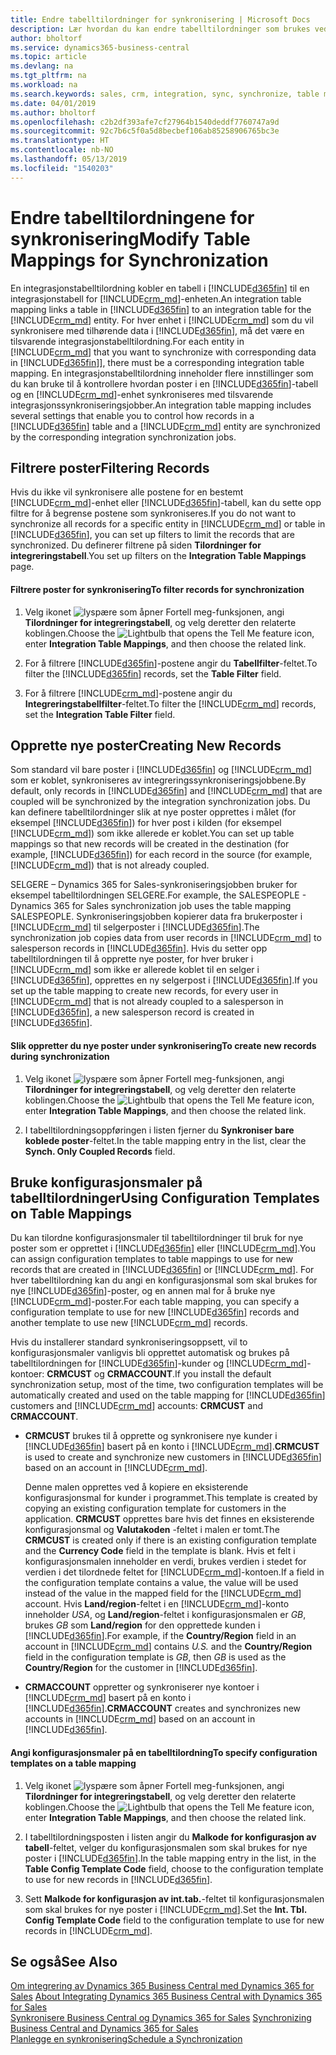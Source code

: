 ```yaml
---
title: Endre tabelltilordninger for synkronisering | Microsoft Docs
description: Lær hvordan du kan endre tabelltilordninger som brukes ved synkroniseringen av data mellom Business Central og Dynamics 365 for Sales.
author: bholtorf
ms.service: dynamics365-business-central
ms.topic: article
ms.devlang: na
ms.tgt_pltfrm: na
ms.workload: na
ms.search.keywords: sales, crm, integration, sync, synchronize, table mapping
ms.date: 04/01/2019
ms.author: bholtorf
ms.openlocfilehash: c2b2df393afe7cf27964b1540deddf7760747a9d
ms.sourcegitcommit: 92c7b6c5f0a5d8becbef106ab85258906765bc3e
ms.translationtype: HT
ms.contentlocale: nb-NO
ms.lasthandoff: 05/13/2019
ms.locfileid: "1540203"
---
```

# <a name="modify-table-mappings-for-synchronization"></a><span data-ttu-id="48dc6-103">Endre tabelltilordningene for synkronisering</span><span class="sxs-lookup"><span data-stu-id="48dc6-103">Modify Table Mappings for Synchronization</span></span>
<span data-ttu-id="48dc6-104">En integrasjonstabelltilordning kobler en tabell i [!INCLUDE[d365fin](includes/d365fin_md.md)] til en integrasjonstabell for [!INCLUDE[crm_md](includes/crm_md.md)]-enheten.</span><span class="sxs-lookup"><span data-stu-id="48dc6-104">An integration table mapping links a table in [!INCLUDE[d365fin](includes/d365fin_md.md)] to an integration table for the [!INCLUDE[crm_md](includes/crm_md.md)] entity.</span></span> <span data-ttu-id="48dc6-105">For hver enhet i [!INCLUDE[crm_md](includes/crm_md.md)] som du vil synkronisere med tilhørende data i [!INCLUDE[d365fin](includes/d365fin_md.md)], må det være en tilsvarende integrasjonstabelltilordning.</span><span class="sxs-lookup"><span data-stu-id="48dc6-105">For each entity in [!INCLUDE[crm_md](includes/crm_md.md)] that you want to synchronize with corresponding data in [!INCLUDE[d365fin](includes/d365fin_md.md)]], there must be a corresponding integration table mapping.</span></span> <span data-ttu-id="48dc6-106">En integrasjonstabelltilordning inneholder flere innstillinger som du kan bruke til å kontrollere hvordan poster i en [!INCLUDE[d365fin](includes/d365fin_md.md)]-tabell og en [!INCLUDE[crm_md](includes/crm_md.md)]-enhet synkroniseres med tilsvarende integrasjonssynkroniseringsjobber.</span><span class="sxs-lookup"><span data-stu-id="48dc6-106">An integration table mapping includes several settings that enable you to control how records in a [!INCLUDE[d365fin](includes/d365fin_md.md)] table and a [!INCLUDE[crm_md](includes/crm_md.md)] entity are synchronized by the corresponding integration synchronization jobs.</span></span>  

## <a name="filtering-records"></a><span data-ttu-id="48dc6-107">Filtrere poster</span><span class="sxs-lookup"><span data-stu-id="48dc6-107">Filtering Records</span></span>  
 <span data-ttu-id="48dc6-108">Hvis du ikke vil synkronisere alle postene for en bestemt [!INCLUDE[crm_md](includes/crm_md.md)]-enhet eller [!INCLUDE[d365fin](includes/d365fin_md.md)]-tabell, kan du sette opp filtre for å begrense postene som synkroniseres.</span><span class="sxs-lookup"><span data-stu-id="48dc6-108">If you do not want to synchronize all records for a specific entity in [!INCLUDE[crm_md](includes/crm_md.md)] or table in [!INCLUDE[d365fin](includes/d365fin_md.md)], you can set up filters to limit the records that are synchronized.</span></span> <span data-ttu-id="48dc6-109">Du definerer filtrene på siden **Tilordninger for integreringstabell**.</span><span class="sxs-lookup"><span data-stu-id="48dc6-109">You set up filters on the **Integration Table Mappings** page.</span></span>  

#### <a name="to-filter-records-for-synchronization"></a><span data-ttu-id="48dc6-110">Filtrere poster for synkronisering</span><span class="sxs-lookup"><span data-stu-id="48dc6-110">To filter records for synchronization</span></span>  
1. <span data-ttu-id="48dc6-111">Velg ikonet ![lyspære som åpner Fortell meg-funksjonen](media/ui-search/search_small.png "Fortell hva du vil gjøre"), angi **Tilordninger for integreringstabell**, og velg deretter den relaterte koblingen.</span><span class="sxs-lookup"><span data-stu-id="48dc6-111">Choose the ![Lightbulb that opens the Tell Me feature](media/ui-search/search_small.png "Tell me what you want to do") icon, enter **Integration Table Mappings**, and then choose the related link.</span></span>

2.  <span data-ttu-id="48dc6-112">For å filtrere [!INCLUDE[d365fin](includes/d365fin_md.md)]-postene angir du **Tabellfilter**-feltet.</span><span class="sxs-lookup"><span data-stu-id="48dc6-112">To filter the [!INCLUDE[d365fin](includes/d365fin_md.md)] records, set the **Table Filter** field.</span></span>  

3.  <span data-ttu-id="48dc6-113">For å filtrere [!INCLUDE[crm_md](includes/crm_md.md)]-postene angir du **Integreringstabellfilter**-feltet.</span><span class="sxs-lookup"><span data-stu-id="48dc6-113">To filter the [!INCLUDE[crm_md](includes/crm_md.md)] records, set the **Integration Table Filter** field.</span></span>  

## <a name="creating-new-records"></a><span data-ttu-id="48dc6-114">Opprette nye poster</span><span class="sxs-lookup"><span data-stu-id="48dc6-114">Creating New Records</span></span>  
 <span data-ttu-id="48dc6-115">Som standard vil bare poster i [!INCLUDE[d365fin](includes/d365fin_md.md)] og [!INCLUDE[crm_md](includes/crm_md.md)] som er koblet, synkroniseres av integreringssynkroniseringsjobbene.</span><span class="sxs-lookup"><span data-stu-id="48dc6-115">By default, only records in [!INCLUDE[d365fin](includes/d365fin_md.md)] and [!INCLUDE[crm_md](includes/crm_md.md)] that are coupled will be synchronized by the integration synchronization jobs.</span></span> <span data-ttu-id="48dc6-116">Du kan definere tabelltilordninger slik at nye poster opprettes i målet (for eksempel [!INCLUDE[d365fin](includes/d365fin_md.md)]) for hver post i kilden (for eksempel [!INCLUDE[crm_md](includes/crm_md.md)]) som ikke allerede er koblet.</span><span class="sxs-lookup"><span data-stu-id="48dc6-116">You can set up table mappings so that new records will be created in the destination (for example, [!INCLUDE[d365fin](includes/d365fin_md.md)]) for each record in the source (for example, [!INCLUDE[crm_md](includes/crm_md.md)]) that is not already coupled.</span></span>  

 <span data-ttu-id="48dc6-117">SELGERE – Dynamics 365 for Sales-synkroniseringsjobben bruker for eksempel tabelltilordningen SELGERE.</span><span class="sxs-lookup"><span data-stu-id="48dc6-117">For example, the SALESPEOPLE - Dynamics 365 for Sales synchronization job uses the table mapping SALESPEOPLE.</span></span> <span data-ttu-id="48dc6-118">Synkroniseringsjobben kopierer data fra brukerposter i [!INCLUDE[crm_md](includes/crm_md.md)] til selgerposter i [!INCLUDE[d365fin](includes/d365fin_md.md)].</span><span class="sxs-lookup"><span data-stu-id="48dc6-118">The synchronization job copies data from user records in [!INCLUDE[crm_md](includes/crm_md.md)] to salesperson records in [!INCLUDE[d365fin](includes/d365fin_md.md)].</span></span> <span data-ttu-id="48dc6-119">Hvis du setter opp tabelltilordningen til å opprette nye poster, for hver bruker i [!INCLUDE[crm_md](includes/crm_md.md)] som ikke er allerede koblet til en selger i [!INCLUDE[d365fin](includes/d365fin_md.md)], opprettes en ny selgerpost i [!INCLUDE[d365fin](includes/d365fin_md.md)].</span><span class="sxs-lookup"><span data-stu-id="48dc6-119">If you set up the table mapping to create new records, for every user in [!INCLUDE[crm_md](includes/crm_md.md)] that is not already coupled to a salesperson in [!INCLUDE[d365fin](includes/d365fin_md.md)], a new salesperson record is created in [!INCLUDE[d365fin](includes/d365fin_md.md)].</span></span>  

#### <a name="to-create-new-records-during-synchronization"></a><span data-ttu-id="48dc6-120">Slik oppretter du nye poster under synkronisering</span><span class="sxs-lookup"><span data-stu-id="48dc6-120">To create new records during synchronization</span></span>  
1. <span data-ttu-id="48dc6-121">Velg ikonet ![lyspære som åpner Fortell meg-funksjonen](media/ui-search/search_small.png "Fortell hva du vil gjøre"), angi **Tilordninger for integreringstabell**, og velg deretter den relaterte koblingen.</span><span class="sxs-lookup"><span data-stu-id="48dc6-121">Choose the ![Lightbulb that opens the Tell Me feature](media/ui-search/search_small.png "Tell me what you want to do") icon, enter **Integration Table Mappings**, and then choose the related link.</span></span>

2.  <span data-ttu-id="48dc6-122">I tabelltilordningsoppføringen i listen fjerner du **Synkroniser bare koblede poster**-feltet.</span><span class="sxs-lookup"><span data-stu-id="48dc6-122">In the table mapping entry in the list, clear the **Synch. Only Coupled Records** field.</span></span>  

## <a name="using-configuration-templates-on-table-mappings"></a><span data-ttu-id="48dc6-123">Bruke konfigurasjonsmaler på tabelltilordninger</span><span class="sxs-lookup"><span data-stu-id="48dc6-123">Using Configuration Templates on Table Mappings</span></span>
<span data-ttu-id="48dc6-124">Du kan tilordne konfigurasjonsmaler til tabelltilordninger til bruk for nye poster som er opprettet i [!INCLUDE[d365fin](includes/d365fin_md.md)] eller [!INCLUDE[crm_md](includes/crm_md.md)].</span><span class="sxs-lookup"><span data-stu-id="48dc6-124">You can assign configuration templates to table mappings to use for new records that are created in [!INCLUDE[d365fin](includes/d365fin_md.md)] or [!INCLUDE[crm_md](includes/crm_md.md)].</span></span> <span data-ttu-id="48dc6-125">For hver tabelltilordning kan du angi en konfigurasjonsmal som skal brukes for nye [!INCLUDE[d365fin](includes/d365fin_md.md)]-poster, og en annen mal for å bruke nye [!INCLUDE[crm_md](includes/crm_md.md)]-poster.</span><span class="sxs-lookup"><span data-stu-id="48dc6-125">For each table mapping, you can specify a configuration template to use for new [!INCLUDE[d365fin](includes/d365fin_md.md)] records and another template to use new [!INCLUDE[crm_md](includes/crm_md.md)] records.</span></span>  

<span data-ttu-id="48dc6-126">Hvis du installerer standard synkroniseringsoppsett, vil to konfigurasjonsmaler vanligvis bli opprettet automatisk og brukes på tabelltilordningen for [!INCLUDE[d365fin](includes/d365fin_md.md)]-kunder og [!INCLUDE[crm_md](includes/crm_md.md)]-kontoer: **CRMCUST** og **CRMACCOUNT**.</span><span class="sxs-lookup"><span data-stu-id="48dc6-126">If you install the default synchronization setup, most of the time, two configuration templates will be automatically created and used on the table mapping for [!INCLUDE[d365fin](includes/d365fin_md.md)] customers and [!INCLUDE[crm_md](includes/crm_md.md)] accounts: **CRMCUST** and **CRMACCOUNT**.</span></span>  

-   <span data-ttu-id="48dc6-127">**CRMCUST** brukes til å opprette og synkronisere nye kunder i [!INCLUDE[d365fin](includes/d365fin_md.md)] basert på en konto i [!INCLUDE[crm_md](includes/crm_md.md)].</span><span class="sxs-lookup"><span data-stu-id="48dc6-127">**CRMCUST** is used to create and synchronize new customers in [!INCLUDE[d365fin](includes/d365fin_md.md)] based on an account in [!INCLUDE[crm_md](includes/crm_md.md)].</span></span>  

     <span data-ttu-id="48dc6-128">Denne malen opprettes ved å kopiere en eksisterende konfigurasjonsmal for kunder i programmet.</span><span class="sxs-lookup"><span data-stu-id="48dc6-128">This template is created by copying an existing configuration template for customers in the application.</span></span> <span data-ttu-id="48dc6-129">**CRMCUST** opprettes bare hvis det finnes en eksisterende konfigurasjonsmal og **Valutakoden** -feltet i malen er tomt.</span><span class="sxs-lookup"><span data-stu-id="48dc6-129">The **CRMCUST** is created only if there is an existing configuration template and the **Currency Code** field in the template is blank.</span></span> <span data-ttu-id="48dc6-130">Hvis et felt i konfigurasjonsmalen inneholder en verdi, brukes verdien i stedet for verdien i det tilordnede feltet for [!INCLUDE[crm_md](includes/crm_md.md)]-kontoen.</span><span class="sxs-lookup"><span data-stu-id="48dc6-130">If a field in the configuration template contains a value, the value will be used instead of the value in the mapped field for the [!INCLUDE[crm_md](includes/crm_md.md)] account.</span></span> <span data-ttu-id="48dc6-131">Hvis **Land/region**-feltet i en [!INCLUDE[crm_md](includes/crm_md.md)]-konto inneholder *USA*, og **Land/region**-feltet i konfigurasjonsmalen er *GB*, brukes *GB* som **Land/region** for den opprettede kunden i [!INCLUDE[d365fin](includes/d365fin_md.md)].</span><span class="sxs-lookup"><span data-stu-id="48dc6-131">For example, if the **Country/Region** field in an account in [!INCLUDE[crm_md](includes/crm_md.md)] contains *U.S.* and the **Country/Region** field in the configuration template is *GB*, then *GB* is used as the **Country/Region** for the customer in [!INCLUDE[d365fin](includes/d365fin_md.md)].</span></span>  

-   <span data-ttu-id="48dc6-132">**CRMACCOUNT** oppretter og synkroniserer nye kontoer i [!INCLUDE[crm_md](includes/crm_md.md)] basert på en konto i [!INCLUDE[d365fin](includes/d365fin_md.md)].</span><span class="sxs-lookup"><span data-stu-id="48dc6-132">**CRMACCOUNT** creates and synchronizes new accounts in [!INCLUDE[crm_md](includes/crm_md.md)] based on an account in [!INCLUDE[d365fin](includes/d365fin_md.md)].</span></span>  

#### <a name="to-specify-configuration-templates-on-a-table-mapping"></a><span data-ttu-id="48dc6-133">Angi konfigurasjonsmaler på en tabelltilordning</span><span class="sxs-lookup"><span data-stu-id="48dc6-133">To specify configuration templates on a table mapping</span></span>  
1. <span data-ttu-id="48dc6-134">Velg ikonet ![lyspære som åpner Fortell meg-funksjonen](media/ui-search/search_small.png "Fortell hva du vil gjøre"), angi **Tilordninger for integreringstabell**, og velg deretter den relaterte koblingen.</span><span class="sxs-lookup"><span data-stu-id="48dc6-134">Choose the ![Lightbulb that opens the Tell Me feature](media/ui-search/search_small.png "Tell me what you want to do") icon, enter **Integration Table Mappings**, and then choose the related link.</span></span>

2.  <span data-ttu-id="48dc6-135">I tabelltilordningsposten i listen angir du **Malkode for konfigurasjon av tabell**-feltet, velger du konfigurasjonsmalen som skal brukes for nye poster i [!INCLUDE[d365fin](includes/d365fin_md.md)].</span><span class="sxs-lookup"><span data-stu-id="48dc6-135">In the table mapping entry in the list, in the **Table Config Template Code** field, choose to the configuration template to use for new records in [!INCLUDE[d365fin](includes/d365fin_md.md)].</span></span>  

3.  <span data-ttu-id="48dc6-136">Sett **Malkode for konfigurasjon av int.tab.**-feltet til konfigurasjonsmalen som skal brukes for nye poster i [!INCLUDE[crm_md](includes/crm_md.md)].</span><span class="sxs-lookup"><span data-stu-id="48dc6-136">Set the **Int. Tbl. Config Template Code** field to the configuration template to use for new records in [!INCLUDE[crm_md](includes/crm_md.md)].</span></span>

## <a name="see-also"></a><span data-ttu-id="48dc6-137">Se også</span><span class="sxs-lookup"><span data-stu-id="48dc6-137">See Also</span></span>  
<span data-ttu-id="48dc6-138">[Om integrering av Dynamics 365 Business Central med Dynamics 365 for Sales](admin-prepare-dynamics-365-for-sales-for-integration.md ) </span><span class="sxs-lookup"><span data-stu-id="48dc6-138">[About Integrating Dynamics 365 Business Central with Dynamics 365 for Sales](admin-prepare-dynamics-365-for-sales-for-integration.md ) </span></span>  
<span data-ttu-id="48dc6-139">[Synkronisere Business Central og Dynamics 365 for Sales](admin-synchronizing-business-central-and-sales.md) </span><span class="sxs-lookup"><span data-stu-id="48dc6-139">[Synchronizing Business Central and Dynamics 365 for Sales](admin-synchronizing-business-central-and-sales.md) </span></span>  
[<span data-ttu-id="48dc6-140">Planlegge en synkronisering</span><span class="sxs-lookup"><span data-stu-id="48dc6-140">Schedule a Synchronization</span></span>](admin-scheduled-synchronization-using-the-synchronization-job-queue-entries.md)  
